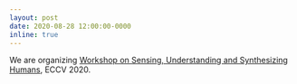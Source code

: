 ```yaml
---
layout: post
date: 2020-08-28 12:00:00-0000
inline: true
---
```


We are organizing <a href="https://sense-human.github.io/">Workshop on Sensing, Understanding and Synthesizing Humans</a>, ECCV 2020.
